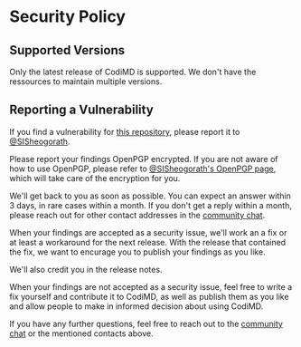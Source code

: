 <!--
SPDX-FileCopyrightText: 2021 The HedgeDoc developers (see AUTHORS file)

SPDX-License-Identifier: CC-BY-SA-4.0
-->

# Security Policy

## Supported Versions

Only the latest release of CodiMD is supported. We don't have the
ressources to maintain multiple versions.

## Reporting a Vulnerability

If you find a vulnerability for [this repository](https://github.com/hedgedoc/hedgedoc), please report it to 
[@SISheogorath](https://github.com/SISheogorath).

Please report your findings OpenPGP encrypted. If you are not aware of
how to use OpenPGP, please refer to [@SISheogorath's OpenPGP page](https://shivering-isles.com/pgpme),
which will take care of the encryption for you.

We'll get back to you as soon as possible. You can expect an answer within
3 days, in rare cases within a month. If you don't get a reply within a month,
please reach out for other contact addresses in the [community chat](https://riot.im/app/#/room/#codimd:matrix.org).

When your findings are accepted as a security issue, we'll work an a fix or
at least a workaround for the next release. With the release that contained
the fix, we want to encurage you to publish your findings as you like.

We'll also credit you in the release notes.

When your findings are not accepted as a security issue, feel free to write
a fix yourself and contribute it to CodiMD, as well as publish them as you
like and allow people to make in informed decision about using CodiMD.

If you have any further questions, feel free to reach out to the
[community chat](https://riot.im/app/#/room/#codimd:matrix.org) or the mentioned contacts above.
